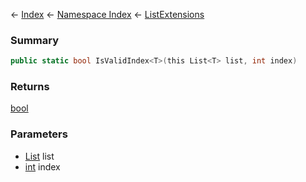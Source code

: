 ← [Index](Api-Index) ← [Namespace Index](Namespace-Index) ← [ListExtensions](System.Collections.Generic.ListExtensions)

### Summary

```csharp
public static bool IsValidIndex<T>(this List<T> list, int index)
```

### Returns

[bool](https://docs.microsoft.com/en-us/dotnet/api/System.Boolean?view=netframework-4.6)

### Parameters

* [List<T>](https://docs.microsoft.com/en-us/dotnet/api/System.Collections.Generic.List-1?view=netframework-4.6) list
* [int](https://docs.microsoft.com/en-us/dotnet/api/System.Int32?view=netframework-4.6) index
